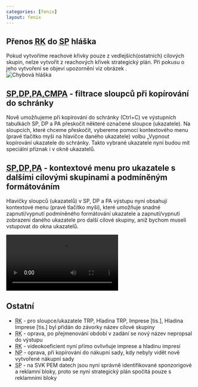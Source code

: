 ```yaml
---
categories: [fenix]
layout: fenix
---
```

## Přenos <abbr title="Rýčové křivky">RK</abbr> do <abbr title="Strategický plán">SP</abbr> hláška
Pokud vytvoříme reachové křivky pouze z vedlejších(ostatních) cílových skupin, nelze vytvořit z reachových křivek strategický plán. Při pokusu o jeho vytvoření se objeví upozornění viz obrázek .
<br/>
![Chybová hláška]({{site.url}}/data/rkspchyba.jpg)

## <abbr title="Strategický plán">SP</abbr>,<abbr title="Detailní plán">DP</abbr>,<abbr title="Postanalýza">PA</abbr>,<abbr title="Crosmedialní Postanalýza v Admetr datech">CMPA</abbr> - filtrace sloupců při kopírování do schránky
Nově umožňujeme při kopírování do schránky (Ctrl+C) ve výstupních tabulkách SP, DP a PA přeskočit některé označené sloupce (ukazatele). Na sloupcích, které chceme přeskočit, vybereme pomocí kontextového menu (pravé tlačítko myši na hlavičce daného ukazatele) volbu „Vypnout kopírování ukazatele do schránky. Takto vybrané ukazatele nyní budou mít speciální příznak i v okně ukazatelů.
## <abbr title="Strategický plán">SP</abbr>,<abbr title="Detailní plán">DP</abbr>,<abbr title="Postanalýza">PA</abbr> - kontextové menu pro ukazatele s dalšími cílovými skupinami a podmíněným formátováním
Hlavičky sloupců (ukazatelů) v SP, DP a PA výstupu nyní obsahují kontextové menu (pravé tlačítko myši), které umožňuje snadné  zapnutí/vypnutí podmíněného formátování ukazatele a zapnutí/vypnutí zobrazení daného ukazatele pro další cílové skupiny, aniž bychom museli vstupovat do okna ukazatelů.

<video src="{{site.url}}/data/vyp_ukazatele.mp4" type="video/mp4" controls></video>
## Ostatní
<ul><li><abbr title="Reachové křivky">RK</abbr> - pro sloupce/ukazatele TRP, Hladina TRP, Imprese [tis.], Hladina Imprese [tis.] byl přidán do závorky název cílové skupiny</li>
<li><abbr title="Reachové křivky">RK</abbr> -  oprava, po přejmenování období v zadání se nový název nepropsal do výstupu</li>
<li><abbr title="Reachové křivky">RK</abbr> - videokoeficient nyní přímo ovlivňuje imprese a hladinu impresí</li>
<li><abbr title="Nákupní podmínky">NP</abbr> - oprava, při kopírování do nákupní sady, kdy nebyly vidět nově vytvořené nákupní sady</li>
<li><abbr title="Strategický plán">SP</abbr> - na SVK PEM datech jsou nyní správně identifikované sponzorigové a reklamní bloky, proto se nyní strategický plán spočítá pouze s reklamními bloky</li></ul>
